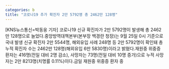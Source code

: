 ```yaml
---
categories: b
title: "코로나19 추가 확진자 2만 5792명 총 2462만 128명"
---
```

[KNS뉴스통신=박동웅 기자] 코로나19 신규 확진자가 2만 5792명이 발생해 총 2462만 128명으로 늘었다.중앙방역대책본부(본부장 백경란 청장)는 9월 25일 0시 기준으로 국내 발생 신규 확진자 2만 5544명, 해외유입 사례 248명 등 2만 5792명이 확인돼 총 누적 확진자 수는 2462만 128명(해외유입 6만 5830명)이라고 밝혔다.재원중 위중증 환자는 416명(전일 대비 2명 감소), 사망자는 73명(전일 대비 10명 증가)으로 누적 사망자는 2만 8213명(치명률 0.11%)이다.금일 재원중 위중증 환자 중
